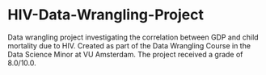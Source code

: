 # HIV-Data-Wrangling-Project

Data wrangling project investigating the correlation between GDP and child mortality due to HIV.
Created as part of the Data Wrangling Course in the Data Science Minor at VU Amsterdam. The project
received a grade of 8.0/10.0.
